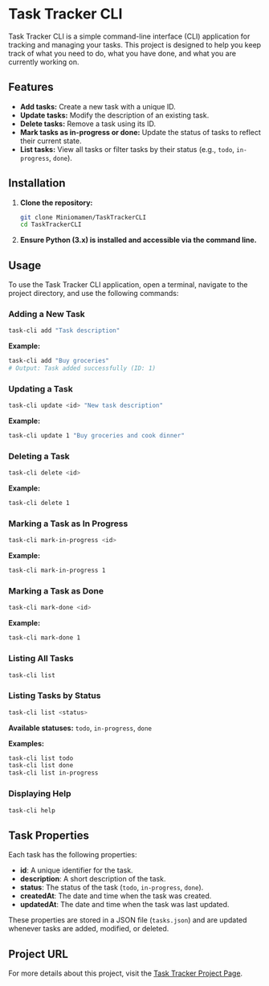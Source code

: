 
# Task Tracker CLI

Task Tracker CLI is a simple command-line interface (CLI) application for tracking and managing your tasks. This project is designed to help you keep track of what you need to do, what you have done, and what you are currently working on.

## Features

- **Add tasks:** Create a new task with a unique ID.
- **Update tasks:** Modify the description of an existing task.
- **Delete tasks:** Remove a task using its ID.
- **Mark tasks as in-progress or done:** Update the status of tasks to reflect their current state.
- **List tasks:** View all tasks or filter tasks by their status (e.g., `todo`, `in-progress`, `done`).

## Installation

1. **Clone the repository:**

   ```bash
   git clone Miniomamen/TaskTrackerCLI
   cd TaskTrackerCLI
   ```

2. **Ensure Python (3.x) is installed and accessible via the command line.**

## Usage

To use the Task Tracker CLI application, open a terminal, navigate to the project directory, and use the following commands:

### Adding a New Task

```bash
task-cli add "Task description"
```

**Example:**

```bash
task-cli add "Buy groceries"
# Output: Task added successfully (ID: 1)
```

### Updating a Task

```bash
task-cli update <id> "New task description"
```

**Example:**

```bash
task-cli update 1 "Buy groceries and cook dinner"
```

### Deleting a Task

```bash
task-cli delete <id>
```

**Example:**

```bash
task-cli delete 1
```

### Marking a Task as In Progress

```bash
task-cli mark-in-progress <id>
```

**Example:**

```bash
task-cli mark-in-progress 1
```

### Marking a Task as Done

```bash
task-cli mark-done <id>
```

**Example:**

```bash
task-cli mark-done 1
```

### Listing All Tasks

```bash
task-cli list
```

### Listing Tasks by Status

```bash
task-cli list <status>
```

**Available statuses:** `todo`, `in-progress`, `done`

**Examples:**

```bash
task-cli list todo
task-cli list done
task-cli list in-progress
```

### Displaying Help

```bash
task-cli help
```

## Task Properties

Each task has the following properties:
- **id**: A unique identifier for the task.
- **description**: A short description of the task.
- **status**: The status of the task (`todo`, `in-progress`, `done`).
- **createdAt**: The date and time when the task was created.
- **updatedAt**: The date and time when the task was last updated.

These properties are stored in a JSON file (`tasks.json`) and are updated whenever tasks are added, modified, or deleted.

## Project URL

For more details about this project, visit the [Task Tracker Project Page](https://roadmap.sh/projects/task-tracker).
